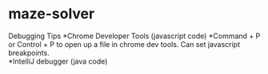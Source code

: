 # maze-solver

Debugging Tips
*Chrome Developer Tools (javascript code)
    *Command + P or Control + P to open up a file in chrome dev tools.  Can set javascript breakpoints.  
*IntelliJ debugger (java code)